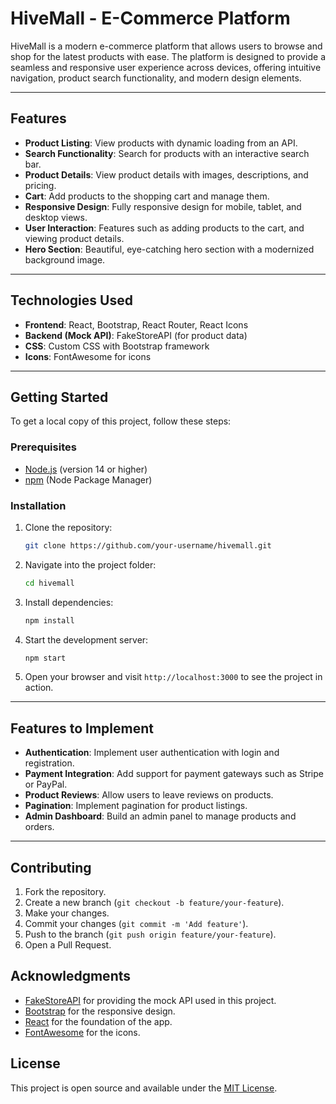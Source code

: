 # HiveMall - E-Commerce Platform

HiveMall is a modern e-commerce platform that allows users to browse and shop for the latest products with ease. The platform is designed to provide a seamless and responsive user experience across devices, offering intuitive navigation, product search functionality, and modern design elements.

---

## Features

- **Product Listing**: View products with dynamic loading from an API.
- **Search Functionality**: Search for products with an interactive search bar.
- **Product Details**: View product details with images, descriptions, and pricing.
- **Cart**: Add products to the shopping cart and manage them.
- **Responsive Design**: Fully responsive design for mobile, tablet, and desktop views.
- **User Interaction**: Features such as adding products to the cart, and viewing product details.
- **Hero Section**: Beautiful, eye-catching hero section with a modernized background image.

---

## Technologies Used

- **Frontend**: React, Bootstrap, React Router, React Icons
- **Backend (Mock API)**: FakeStoreAPI (for product data)
- **CSS**: Custom CSS with Bootstrap framework
- **Icons**: FontAwesome for icons

---

## Getting Started

To get a local copy of this project, follow these steps:

### Prerequisites

- [Node.js](https://nodejs.org/en/download/) (version 14 or higher)
- [npm](https://www.npmjs.com/get-npm) (Node Package Manager)

### Installation

1. Clone the repository:

   ```bash
   git clone https://github.com/your-username/hivemall.git
   ```

2. Navigate into the project folder:

   ```bash
   cd hivemall
   ```

3. Install dependencies:

   ```bash
   npm install
   ```

4. Start the development server:

   ```bash
   npm start
   ```

5. Open your browser and visit `http://localhost:3000` to see the project in action.

---

## Features to Implement

- **Authentication**: Implement user authentication with login and registration.
- **Payment Integration**: Add support for payment gateways such as Stripe or PayPal.
- **Product Reviews**: Allow users to leave reviews on products.
- **Pagination**: Implement pagination for product listings.
- **Admin Dashboard**: Build an admin panel to manage products and orders.

---

## Contributing

1. Fork the repository.
2. Create a new branch (`git checkout -b feature/your-feature`).
3. Make your changes.
4. Commit your changes (`git commit -m 'Add feature'`).
5. Push to the branch (`git push origin feature/your-feature`).
6. Open a Pull Request.

## Acknowledgments

- [FakeStoreAPI](https://fakestoreapi.com/) for providing the mock API used in this project.
- [Bootstrap](https://getbootstrap.com/) for the responsive design.
- [React](https://reactjs.org/) for the foundation of the app.
- [FontAwesome](https://fontawesome.com/) for the icons.

## License

This project is open source and available under the [MIT License](LICENSE).
